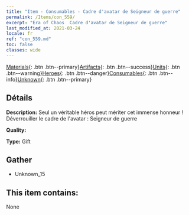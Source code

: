 ```yaml
---
title: "Item - Consumables - Cadre d'avatar de Seigneur de guerre"
permalink: /Items/con_559/
excerpt: "Era of Chaos  Cadre d'avatar de Seigneur de guerre"
last_modified_at: 2021-03-24
locale: fr
ref: "con_559.md"
toc: false
classes: wide
---
```

 [Materials](/fr/Items/){: .btn .btn--primary}[Artifacts](/fr/Items/Artifacts/){: .btn .btn--success}[Units](/fr/Items/Units/){: .btn .btn--warning}[Heroes](/fr/Items/Heroes/){: .btn .btn--danger}[Consumables](/fr/Items/Consumables/){: .btn .btn--info}[Unknown](/fr/Items/Unknown/){: .btn .btn--primary}

## Détails
 **Description:** Seul un véritable héros peut mériter cet immense honneur ! Déverrouiller le cadre de l'avatar : Seigneur de guerre

 **Quality:** 

 **Type:** Gift

## Gather

*    Unknown_15 

## This item contains:

  None

